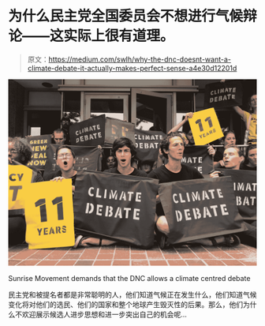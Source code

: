 # 为什么民主党全国委员会不想进行气候辩论——这实际上很有道理。

> 原文：<https://medium.com/swlh/why-the-dnc-doesnt-want-a-climate-debate-it-actually-makes-perfect-sense-a4e30d12201d>

![](img/6d548280ab253fdd84e8bc533545e445.png)

Sunrise Movement demands that the DNC allows a climate centred debate

民主党和被提名者都是非常聪明的人，他们知道气候正在发生什么，他们知道气候变化将对他们的选民、他们的国家和整个地球产生毁灭性的后果。那么，他们为什么不欢迎展示候选人进步思想和进一步突出自己的机会呢…